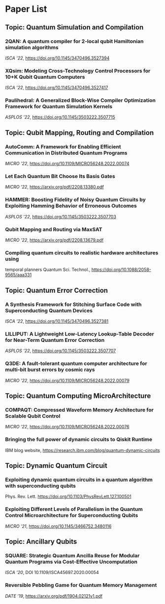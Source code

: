 # Paper List

## Topic: Quantum Simulation and Compilation

### 2QAN: A quantum compiler for 2-local qubit Hamiltonian simulation algorithms

_ISCA ’22_, https://doi.org/10.1145/3470496.3527394

### XQsim: Modeling Cross-Technology Control Processors for 10+K Qubit Quantum Computers

_ISCA ’22_, https://doi.org/10.1145/3470496.3527417

### Paulihedral: A Generalized Block-Wise Compiler Optimization Framework for Quantum Simulation Kernels

_ASPLOS ’22_, https://doi.org/10.1145/3503222.3507715



## Topic: Qubit Mapping, Routing and Compilation

### AutoComm: A Framework for Enabling Efficient Communication in Distributed Quantum Programs

_MICRO ’22_, https://doi.org/10.1109/MICRO56248.2022.00074

### Let Each Quantum Bit Choose Its Basis Gates

_MICRO ’22_, https://arxiv.org/pdf/2208.13380.pdf

### HAMMER: Boosting Fidelity of Noisy Quantum Circuits by Exploiting Hamming Behavior of Erroneous Outcomes

_ASPLOS ’22_, https://doi.org/10.1145/3503222.3507703

### Qubit Mapping and Routing via MaxSAT

_MICRO ’22_, https://arxiv.org/pdf/2208.13679.pdf

### Compiling quantum circuits to realistic hardware architectures using
temporal planners
Quantum Sci. Technol., https://doi.org/10.1088/2058-9565/aaa331





## Topic: Quantum Error Correction

### A Synthesis Framework for Stitching Surface Code with Superconducting Quantum Devices

_ISCA ’22_, https://doi.org/10.1145/3470496.3527381

### LILLIPUT: A Lightweight Low-Latency Lookup-Table Decoder for Near-Term Quantum Error Correction

_ASPLOS ’22_, https://doi.org/10.1145/3503222.3507707 

### Q3DE: A fault-tolerant quantum computer architecture for multi-bit burst errors by cosmic rays

_MICRO ’22_, https://doi.org/10.1109/MICRO56248.2022.00079



## Topic: Quantum Computing MicroArchitecture

### COMPAQT: Compressed Waveform Memory Architecture for Scalable Qubit Control

_MICRO ’22_, https://doi.org/10.1109/MICRO56248.2022.00076

### Bringing the full power of dynamic circuits to Qiskit Runtime

IBM blog website, https://research.ibm.com/blog/quantum-dynamic-circuits



## Topic: Dynamic Quantum Circuit

### Exploiting dynamic quantum circuits in a quantum algorithm with superconducting qubits

 Phys. Rev. Lett. https://doi.org/10.1103/PhysRevLett.127.100501

### Exploiting Different Levels of Parallelism in the Quantum Control Microarchitecture for Superconducting Qubits

_MICRO ’21_, https://doi.org/10.1145/3466752.3480116



## Topic: Ancillary Qubits

### SQUARE: Strategic Quantum Ancilla Reuse for Modular Quantum Programs via Cost-Effective Uncomputation

_ISCA ’20_, DOI 10.1109/ISCA45697.2020.00054

### Reversible Pebbling Game for Quantum Memory Management

_DATE ’19_, https://arxiv.org/pdf/1904.02121v1.pdf
